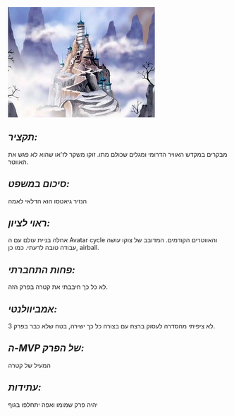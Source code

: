 ![](images/103.png "103")
## *תקציר:*
מבקרים במקדש האוויר הדרומי ומגלים שכולם מתו.
זוקו משקר לז'או שהוא לא פגש את האווטר.

## *סיכום במשפט:*
הנזיר גיאטסו הוא הדלאי לאמה

## *ראוי לציון:*
אחלה בניית עולם עם ה Avatar cycle והאווטרים הקודמים. המדובב של צוקו עושה עבודה טובה לדעתי. כמו כן, airball.

## *פחות התחברתי:*
לא כל כך חיבבתי את קטרה בפרק הזה.

## *אמביוולנטי:*
לא ציפיתי מהסדרה לעסוק ברצח עם בצורה כל כך ישירה, בטח שלא כבר בפרק 3.

## *ה-MVP של הפרק:*
המעיל של קטרה

## *עתידות:* 
יהיה פרק שמומו ואפה יתחלפו בגוף